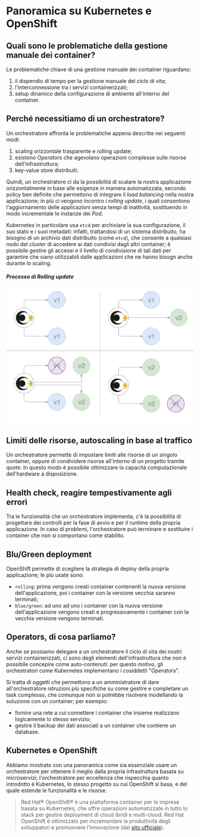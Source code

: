 # Panoramica su Kubernetes e OpenShift

## Quali sono le problematiche della gestione manuale dei container?

Le problematiche chiave di una gestione manuale dei container riguardano:

1. il dispendio di tempo per la gestione manuale del ciclo di vita;
1. l'interconnessione tra i servizi containerizzati;
1. setup dinamico della configurazione di ambiente all'interno del container.

## Perché necessitiamo di un orchestratore?

Un orchestratore affronta le problematiche appena descritte nei seguenti modi:

1. scaling orizzontale trasparente e rolling update;
1. esistono *Operators* che agevolano operazioni complesse sulle risorse dell'infrastruttura;
1. key-value store distribuiti.

Quindi, un orchestratore ci da la possibilità di scalare la nostra applicazione orizzontalmente in base alle esigenze in maniera automatizzata, secondo policy ben definite che permettono di integrare il *load balancing* nella nostra applicazione; in più ci vengono incontro i *rolling update*, i quali consentono l'aggiornamento delle applicazioni senza tempi di inattività, sostituendo in modo incrementale le instanze dei *Pod*.

Kubernetes in particolare usa `etcd` per archiviare la sua configurazione, il suo stato e i suoi metadati: infatti, trattandosi di 
un sistema distribuito, ha bisogno di un archivio dati distribuito (come `etcd`), che consente a qualsiasi nodo del 
*cluster* di accedere ai dati condivisi dagli altri container; è possibile gestire gli accessi e il livello di condivisione di tali dati per garantire che siano utilizzabili dalle applicazioni che ne hanno bisogn anche durante lo scaling.

#### *Processo di Rolling update*
![rolling_updates](images/rolling_updates.png)

## Limiti delle risorse, autoscaling in base al traffico

Un orchestratore permette di impostare limiti alle risorse di un singolo container, oppure di condividere risorse 
all'interno di un progetto tramite quote. In questo modo è possibile ottimizzare la capacità computazionale 
dell'hardware a disposizione.

## Health check, reagire tempestivamente agli errori

Tra le funzionalità che un orchestratore implementa, c'è la possibilità di progettare dei controlli per la fase di 
avvio e per il runtime della propria applicazione. In caso di problemi, l'orchestratore può terminare e sostituire i 
container che non si comportano come stabilito.

## Blu/Green deployment

OpenShift permette di scegliere la strategia di deploy della propria applicazione; le più usate sono:

- `rolling`: prima vengono creati container contenenti la nuova versione dell'applicazione, poi i container con la 
versione vecchia saranno terminati;
- `blue/green`: ad uno ad uno i container con la nuova versione dell'applicazione vengono creati e progressivamente 
i container con la vecchia versione vengono terminati.


## Operators, di cosa parliamo?

Anche se possiamo delegare a un orchestratore il ciclo di vita dei nostri servizi containerizzati, ci sono degli 
elementi dell'infrastruttura che non è possibile concepire come auto-contenuti: per questo motivo, gli orchestratori 
come Kubernetes implementano i cosiddetti "*Operators*".

Si tratta di oggetti che permettono a un amministratore di dare all'orchestratore istruzioni più specifiche su come 
gestire e completare un task complesso, che comunque non si potrebbe risolvere modellando la soluzione con un 
container; per esempio:

- fornire una rete a cui connettere i container che insieme realizzano logicamente lo stesso servizio;
- gestire il backup dei dati associati a un container che contiene un database.

## Kubernetes e OpenShift

Abbiamo mostrato con una panoramica come sia essenziale usare un orchestratore per ottenere il meglio dalla propria 
infrastruttura basata su microservizi; l'orchestratore per eccellenza che rispecchia quanto introdotto è Kubernetes, 
lo stesso progetto su cui OpenShift si basa, e del quale estende le funzionalità e le risorse.

> Red Hat® OpenShift® è una piattaforma container per le imprese basata su Kubernetes, che offre operazioni automatizzate in tutto lo stack per gestire deployment di cloud ibridi e multi-cloud. Red Hat OpenShift è ottimizzato per incrementare la produttività degli sviluppatori e promuovere l'innovazione (dal [sito ufficiale](https://www.redhat.com/it/technologies/cloud-computing/openshift)).